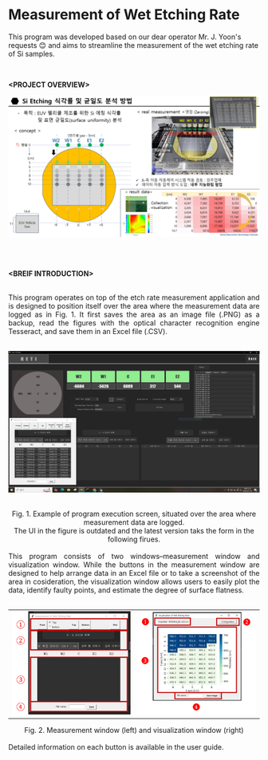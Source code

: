 # Measurement of Wet Etching Rate
This program was developed based on our dear operator Mr. J. Yoon's requests 😊 and aims to streamline the measurement of the wet etching rate of Si samples. 


<br>

**&lt;PROJECT OVERVIEW&gt;**
  
<img src="images/ocr_img2.png" alt="Alt text" width="600" />

<br><br>

**&lt;BREIF INTRODUCTION&gt;**

<br>
<div align="justify"> 
This program operates on top of the etch rate measurement application and is designed to position itself over the area where the measurement data are logged as in Fig. 1. It first saves the area as an image file (.PNG) as a backup, read the figures with the optical character recognition engine Tesseract, and save them in an Excel file (.CSV). 
</div>
<br>
<p align='center'>
<img src="images/ocr_img.png" alt="Alt text" width="600" />
</p>
<br>
<div align="center">Fig. 1. Example of program execution screen, situated over the area where measurement data are logged. 
  <br>The UI in the figure is outdated and the latest version taks the form in the following firues.</div> 
<br>

<div align="justify">
  This program consists of two windows–measurement window and visualization window. While the buttons in the measurement window are designed to help arrange data in an Excel file or to take a screenshot of the area in cosideration, the visualization window allows users to easily plot the data, identify faulty points, and estimate the degree of surface flatness. 
</div>
<br>
<table>
  <tr>
    <td><img src="images/ocr_window1.png" width="400"/></td>
    <td><img src="images/ocr_window2.png" width="400"/></td>
  </tr>
</table>
<div align="center">Fig. 2. Measurement window (left) and visualization window (right)</div> 
<br>
Detailed information on each button is available in the user guide.
